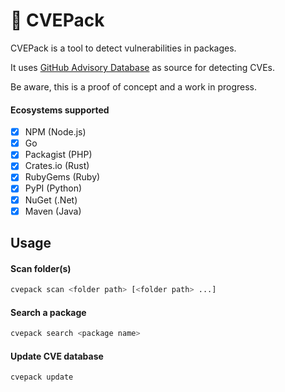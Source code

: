 # :space_invader: CVEPack

CVEPack is a tool to detect vulnerabilities in packages. 

It uses [GitHub Advisory Database](https://github.com/github/advisory-database) as source for detecting CVEs.

Be aware, this is a proof of concept and a work in progress.

#### Ecosystems supported

- [x] NPM (Node.js)
- [x] Go
- [x] Packagist (PHP)
- [x] Crates.io (Rust)
- [x] RubyGems (Ruby)
- [x] PyPI (Python)
- [x] NuGet (.Net)
- [x] Maven (Java)

## Usage

#### Scan folder(s)

```bash
cvepack scan <folder path> [<folder path> ...]
```

#### Search a package

```bash
cvepack search <package name>
```

#### Update CVE database

```bash
cvepack update
```